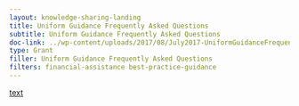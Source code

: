 ```yaml
---
layout: knowledge-sharing-landing
title: Uniform Guidance Frequently Asked Questions
subtitle: Uniform Guidance Frequently Asked Questions
doc-link: ../wp-content/uploads/2017/08/July2017-UniformGuidanceFrequentlyAskedQuestions.pdf
type: Grant
filler: Uniform Guidance Frequently Asked Questions
filters: financial-assistance best-practice-guidance
---
```


<a href="{{ site.baseurl }}/wp-content/uploads/2017/08/July2017-UniformGuidanceFrequentlyAskedQuestions.pdf">text</a>
